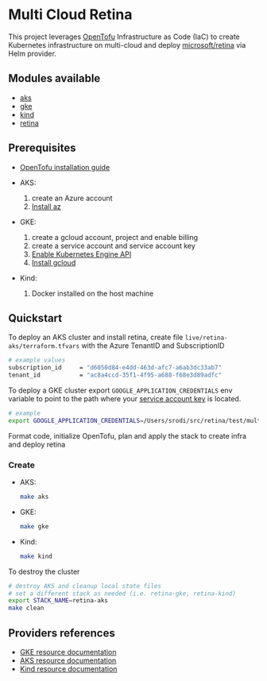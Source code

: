 # Multi Cloud Retina

This project leverages [OpenTofu](https://opentofu.org/docs/intro/) Infrastructure as Code (IaC) to create Kubernetes infrastructure on multi-cloud and deploy [microsoft/retina](https://github.com/microsoft/retina) via Helm provider.

## Modules available

* [aks](./modules/aks/)
* [gke](./modules/gke/)
* [kind](./modules/kind/)
* [retina](./modules/retina/)

## Prerequisites

* [OpenTofu installation guide](https://opentofu.org/docs/intro/install/)

* AKS:

    1. create an Azure account
    2. [Install az](https://learn.microsoft.com/en-us/cli/azure/install-azure-cli)

* GKE:

    1. create a gcloud account, project and enable billing
    2. create a service account and service account key
    3. [Enable Kubernetes Engine API](https://console.developers.google.com/apis/api/container.googleapis.com/overview?project=mc-retina)
    4. [Install gcloud](https://cloud.google.com/sdk/docs/install)

* Kind:

    1. Docker installed on the host machine

## Quickstart

To deploy an AKS cluster and install retina, create file `live/retina-aks/terraform.tfvars` with the Azure TenantID and SubscriptionID

```sh
# example values
subscription_id     = "d6050d84-e4dd-463d-afc7-a6ab3dc33ab7"
tenant_id           = "ac8a4ccd-35f1-4f95-a688-f68e3d89adfc"
```

To deploy a GKE cluster export `GOOGLE_APPLICATION_CREDENTIALS` env variable to point to the path where your [service account key](https://cloud.google.com/iam/docs/keys-create-delete) is located.

```sh
# example
export GOOGLE_APPLICATION_CREDENTIALS=/Users/srodi/src/retina/test/multicloud/live/retina-gke/service-key.json
```

Format code, initialize OpenTofu, plan and apply the stack to create infra and deploy retina

### Create

* AKS:

    ```sh
    make aks
    ```

* GKE:

    ```sh
    make gke
    ```

* Kind:

    ```sh
    make kind
    ```

To destroy the cluster

```sh
# destroy AKS and cleanup local state files
# set a different stack as needed (i.e. retina-gke, retina-kind)
export STACK_NAME=retina-aks
make clean
```

## Providers references

* [GKE resource documentation](https://registry.terraform.io/providers/hashicorp/google/latest/docs/resources/container_cluster)
* [AKS resource documentation](https://registry.terraform.io/providers/hashicorp/azurerm/latest/docs/resources/kubernetes_cluster)
* [Kind resource documentation](https://registry.terraform.io/providers/tehcyx/kind/latest/docs/resources/cluster)
